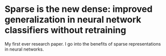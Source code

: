 # Sparse is the new dense: improved generalization in neural network classifiers without retraining
My first ever research paper. I go into the benefits of sparse representations in neural networks. 
